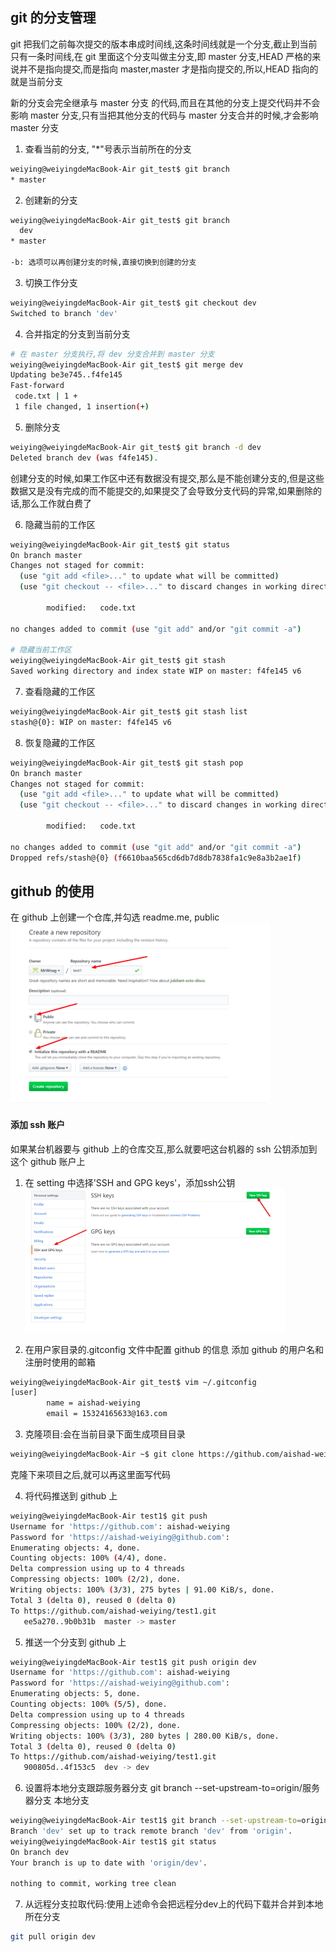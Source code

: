 ## git 的分支管理
git 把我们之前每次提交的版本串成时间线,这条时间线就是一个分支,截止到当前只有一条时间线,在 git 里面这个分支叫做主分支,即 master 分支,HEAD 严格的来说并不是指向提交,而是指向 master,master 才是指向提交的,所以,HEAD 指向的就是当前分支

新的分支会完全继承与 master 分支 的代码,而且在其他的分支上提交代码并不会影响 master 分支,只有当把其他分支的代码与 master 分支合并的时候,才会影响 master 分支

1. 查看当前的分支, "*"号表示当前所在的分支
```bash
weiying@weiyingdeMacBook-Air git_test$ git branch
* master
```

2. 创建新的分支
```bash
weiying@weiyingdeMacBook-Air git_test$ git branch
  dev
* master

-b: 选项可以再创建分支的时候,直接切换到创建的分支
```

3. 切换工作分支
```bash
weiying@weiyingdeMacBook-Air git_test$ git checkout dev
Switched to branch 'dev'
```

4. 合并指定的分支到当前分支
```bash
# 在 master 分支执行,将 dev 分支合并到 master 分支
weiying@weiyingdeMacBook-Air git_test$ git merge dev
Updating be3e745..f4fe145
Fast-forward
 code.txt | 1 +
 1 file changed, 1 insertion(+)

```

5. 删除分支
```bash
weiying@weiyingdeMacBook-Air git_test$ git branch -d dev
Deleted branch dev (was f4fe145).
```

创建分支的时候,如果工作区中还有数据没有提交,那么是不能创建分支的,但是这些数据又是没有完成的而不能提交的,如果提交了会导致分支代码的异常,如果删除的话,那么工作就白费了

6. 隐藏当前的工作区
```bash
weiying@weiyingdeMacBook-Air git_test$ git status
On branch master
Changes not staged for commit:
  (use "git add <file>..." to update what will be committed)
  (use "git checkout -- <file>..." to discard changes in working directory)

        modified:   code.txt

no changes added to commit (use "git add" and/or "git commit -a")

# 隐藏当前工作区
weiying@weiyingdeMacBook-Air git_test$ git stash
Saved working directory and index state WIP on master: f4fe145 v6

```

7. 查看隐藏的工作区
```bash
weiying@weiyingdeMacBook-Air git_test$ git stash list
stash@{0}: WIP on master: f4fe145 v6

```

8. 恢复隐藏的工作区
```bash
weiying@weiyingdeMacBook-Air git_test$ git stash pop
On branch master
Changes not staged for commit:
  (use "git add <file>..." to update what will be committed)
  (use "git checkout -- <file>..." to discard changes in working directory)

        modified:   code.txt

no changes added to commit (use "git add" and/or "git commit -a")
Dropped refs/stash@{0} (f6610baa565cd6db7d8db7838fa1c9e8a3b2ae1f)
```

## github 的使用

在 github 上创建一个仓库,并勾选 readme.me, public
![image.png](images/5a99f3a7e8ac357ff05e40f2e826d526.png) 

#### 添加 ssh 账户
如果某台机器要与 github 上的仓库交互,那么就要吧这台机器的 ssh 公钥添加到这个 github 账户上
1. 在 setting 中选择'SSH and GPG keys'，添加ssh公钥
![image.png](images/b12c116710588daf03c8417869e6ae7f.png) 

2. 在用户家目录的.gitconfig 文件中配置 github 的信息
添加 github 的用户名和注册时使用的邮箱
```bash
weiying@weiyingdeMacBook-Air git_test$ vim ~/.gitconfig 
[user]
        name = aishad-weiying
        email = 15324165633@163.com

```

3. 克隆项目:会在当前目录下面生成项目目录
```bash
weiying@weiyingdeMacBook-Air ~$ git clone https://github.com/aishad-weiying/test1.git
```

克隆下来项目之后,就可以再这里面写代码

4. 将代码推送到 github 上
```bash
weiying@weiyingdeMacBook-Air test1$ git push
Username for 'https://github.com': aishad-weiying
Password for 'https://aishad-weiying@github.com': 
Enumerating objects: 4, done.
Counting objects: 100% (4/4), done.
Delta compression using up to 4 threads
Compressing objects: 100% (2/2), done.
Writing objects: 100% (3/3), 275 bytes | 91.00 KiB/s, done.
Total 3 (delta 0), reused 0 (delta 0)
To https://github.com/aishad-weiying/test1.git
   ee5a270..9b0b31b  master -> master

```

5. 推送一个分支到 github 上
```bash
weiying@weiyingdeMacBook-Air test1$ git push origin dev
Username for 'https://github.com': aishad-weiying
Password for 'https://aishad-weiying@github.com': 
Enumerating objects: 5, done.
Counting objects: 100% (5/5), done.
Delta compression using up to 4 threads
Compressing objects: 100% (2/2), done.
Writing objects: 100% (3/3), 280 bytes | 280.00 KiB/s, done.
Total 3 (delta 0), reused 0 (delta 0)
To https://github.com/aishad-weiying/test1.git
   900805d..4f153c5  dev -> dev
```

6. 设置将本地分支跟踪服务器分支
git branch --set-upstream-to=origin/服务器分支 本地分支
```bash
weiying@weiyingdeMacBook-Air test1$ git branch --set-upstream-to=origin/dev dev
Branch 'dev' set up to track remote branch 'dev' from 'origin'.
weiying@weiyingdeMacBook-Air test1$ git status
On branch dev
Your branch is up to date with 'origin/dev'.

nothing to commit, working tree clean

```

7. 从远程分支拉取代码:使用上述命令会把远程分dev上的代码下载并合并到本地所在分支
```bash
git pull origin dev
```